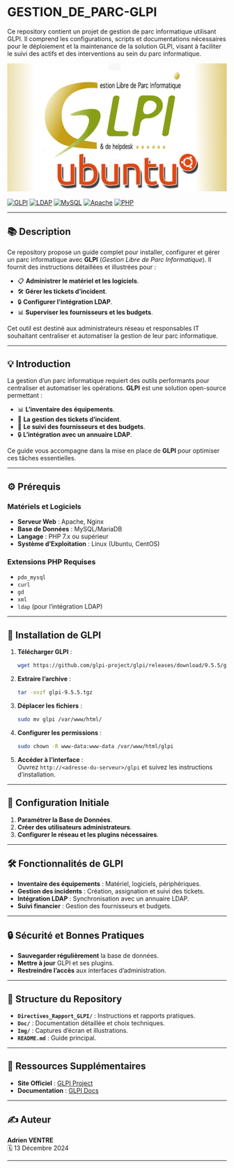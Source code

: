 # GESTION_DE_PARC-GLPI
Ce repository contient un projet de gestion de parc informatique utilisant GLPI. Il comprend les configurations, scripts et documentations nécessaires pour le déploiement et la maintenance de la solution GLPI, visant à faciliter le suivi des actifs et des interventions au sein du parc informatique.



![Bannière](Image/glpi.jpg)

[![GLPI](https://img.shields.io/badge/GLPI-009688?style=flat-square&logo=glpi&logoColor=white)](https://glpi-project.org/) [![LDAP](https://img.shields.io/badge/LDAP-000080?style=flat-square&logo=ldap&logoColor=white)](https://ldap.com/) [![MySQL](https://img.shields.io/badge/MySQL-00758F?style=flat-square&logo=mysql&logoColor=white)](https://www.mysql.com/) [![Apache](https://img.shields.io/badge/Apache-D22128?style=flat-square&logo=apache&logoColor=white)](https://httpd.apache.org/) [![PHP](https://img.shields.io/badge/PHP-777BB4?style=flat-square&logo=php&logoColor=white)](https://www.php.net/)

---

## 📚 **Description**

Ce repository propose un guide complet pour installer, configurer et gérer un parc informatique avec **GLPI** (*Gestion Libre de Parc Informatique*). Il fournit des instructions détaillées et illustrées pour :

- 📋 **Administrer le matériel et les logiciels**.  
- 🛠️ **Gérer les tickets d’incident**.  
- 🔒 **Configurer l’intégration LDAP**.  
- 📊 **Superviser les fournisseurs et les budgets**.  

Cet outil est destiné aux administrateurs réseau et responsables IT souhaitant centraliser et automatiser la gestion de leur parc informatique.

---

## 💡 **Introduction**

La gestion d’un parc informatique requiert des outils performants pour centraliser et automatiser les opérations. **GLPI** est une solution open-source permettant :

- 📊 **L’inventaire des équipements**.  
- 🔧 **La gestion des tickets d’incident**.  
- 🏢 **Le suivi des fournisseurs et des budgets**.  
- 🔒 **L’intégration avec un annuaire LDAP**.  

Ce guide vous accompagne dans la mise en place de **GLPI** pour optimiser ces tâches essentielles.

---

## ⚙️ **Prérequis**

### **Matériels et Logiciels**

- **Serveur Web** : Apache, Nginx  
- **Base de Données** : MySQL/MariaDB  
- **Langage** : PHP 7.x ou supérieur  
- **Système d’Exploitation** : Linux (Ubuntu, CentOS)  

### **Extensions PHP Requises**

- `pdo_mysql`  
- `curl`  
- `gd`  
- `xml`  
- `ldap` (pour l’intégration LDAP)  

---

## 🚀 **Installation de GLPI**

1. **Télécharger GLPI** :  
   ```bash
   wget https://github.com/glpi-project/glpi/releases/download/9.5.5/glpi-9.5.5.tgz
   ```

2. **Extraire l’archive** :  
   ```bash
   tar -xvzf glpi-9.5.5.tgz
   ```

3. **Déplacer les fichiers** :  
   ```bash
   sudo mv glpi /var/www/html/
   ```

4. **Configurer les permissions** :  
   ```bash
   sudo chown -R www-data:www-data /var/www/html/glpi
   ```

5. **Accéder à l’interface** :  
   Ouvrez `http://<adresse-du-serveur>/glpi` et suivez les instructions d’installation.

---

## 🔧 **Configuration Initiale**

1. **Paramétrer la Base de Données**.  
2. **Créer des utilisateurs administrateurs**.  
3. **Configurer le réseau et les plugins nécessaires**.  

---

## 🛠️ **Fonctionnalités de GLPI**

- **Inventaire des équipements** : Matériel, logiciels, périphériques.  
- **Gestion des incidents** : Création, assignation et suivi des tickets.  
- **Intégration LDAP** : Synchronisation avec un annuaire LDAP.  
- **Suivi financier** : Gestion des fournisseurs et budgets.  

---

## 🔒 **Sécurité et Bonnes Pratiques**

- **Sauvegarder régulièrement** la base de données.  
- **Mettre à jour** GLPI et ses plugins.  
- **Restreindre l’accès** aux interfaces d’administration.  

---

## 📂 **Structure du Repository**

- **`Directives_Rapport_GLPI/`** : Instructions et rapports pratiques.  
- **`Doc/`** : Documentation détaillée et choix techniques.  
- **`Img/`** : Captures d’écran et illustrations.  
- **`README.md`** : Guide principal.  

---

## 📝 **Ressources Supplémentaires**

- **Site Officiel** : [GLPI Project](https://glpi-project.org)  
- **Documentation** : [GLPI Docs](https://glpi-docs.readthedocs.io)  

---

## ✍️ **Auteur**

**Adrien VENTRE**  
🗓 13 Décembre 2024  

---
